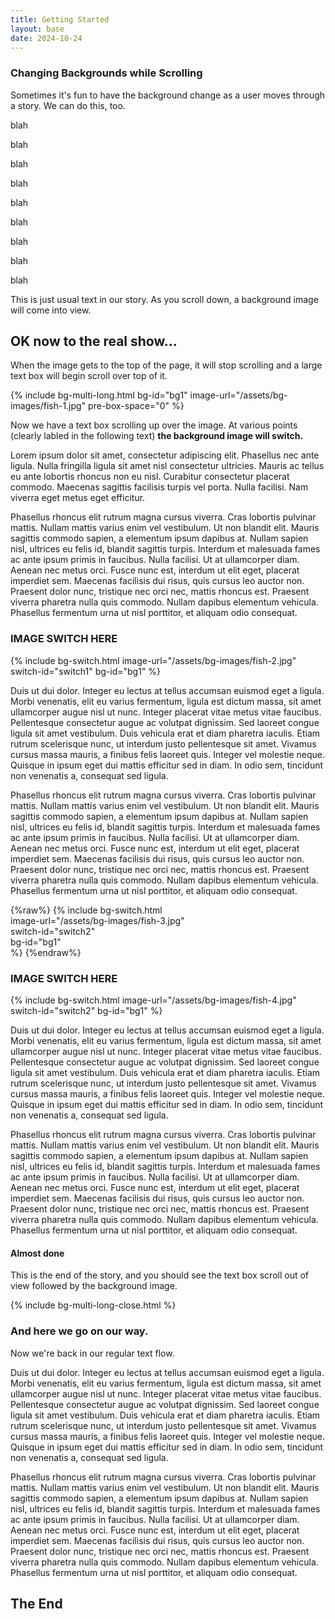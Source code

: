 ```yaml
---
title: Getting Started
layout: base
date: 2024-10-24
---
```


### Changing Backgrounds while Scrolling
Sometimes it's fun to have the background change as a user moves through a story. We can do this, too. 

blah

blah

blah

blah

blah

blah

blah

blah

blah




This is just usual text in our story. As you scroll down, a background image will come into view. 

## OK now to the real show...

When the image gets to the top of the page, it will stop scrolling and a large text box will begin scroll over top of it. 


<!-- this is an unclosed div that needs to be closed with bg-multi-long-close-->
{% include bg-multi-long.html
  bg-id="bg1"
  image-url="/assets/bg-images/fish-1.jpg"
  pre-box-space="0"
%}

Now we have a text box scrolling up over the image. At various points (clearly labled in the following text) **the background image will switch.**

Lorem ipsum dolor sit amet, consectetur adipiscing elit. Phasellus nec ante ligula. Nulla fringilla ligula sit amet nisl consectetur ultricies. Mauris ac tellus eu ante lobortis rhoncus non eu nisl. Curabitur consectetur placerat commodo. Maecenas sagittis facilisis turpis vel porta. Nulla facilisi. Nam viverra eget metus eget efficitur.

Phasellus rhoncus elit rutrum magna cursus viverra. Cras lobortis pulvinar mattis. Nullam mattis varius enim vel vestibulum. Ut non blandit elit. Mauris sagittis commodo sapien, a elementum ipsum dapibus at. Nullam sapien nisl, ultrices eu felis id, blandit sagittis turpis. Interdum et malesuada fames ac ante ipsum primis in faucibus. Nulla facilisi. Ut at ullamcorper diam. Aenean nec metus orci. Fusce nunc est, interdum ut elit eget, placerat imperdiet sem. Maecenas facilisis dui risus, quis cursus leo auctor non. Praesent dolor nunc, tristique nec orci nec, mattis rhoncus est. Praesent viverra pharetra nulla quis commodo. Nullam dapibus elementum vehicula. Phasellus fermentum urna ut nisl porttitor, et aliquam odio consequat.


### IMAGE SWITCH HERE 

{% include bg-switch.html
  image-url="/assets/bg-images/fish-2.jpg"
  switch-id="switch1"
  bg-id="bg1"
%}

Duis ut dui dolor. Integer eu lectus at tellus accumsan euismod eget a ligula. Morbi venenatis, elit eu varius fermentum, ligula est dictum massa, sit amet ullamcorper augue nisl ut nunc. Integer placerat vitae metus vitae faucibus. Pellentesque consectetur augue ac volutpat dignissim. Sed laoreet congue ligula sit amet vestibulum. Duis vehicula erat et diam pharetra iaculis. Etiam rutrum scelerisque nunc, ut interdum justo pellentesque sit amet. Vivamus cursus massa mauris, a finibus felis laoreet quis. Integer vel molestie neque. Quisque in ipsum eget dui mattis efficitur sed in diam. In odio sem, tincidunt non venenatis a, consequat sed ligula.

Phasellus rhoncus elit rutrum magna cursus viverra. Cras lobortis pulvinar mattis. Nullam mattis varius enim vel vestibulum. Ut non blandit elit. Mauris sagittis commodo sapien, a elementum ipsum dapibus at. Nullam sapien nisl, ultrices eu felis id, blandit sagittis turpis. Interdum et malesuada fames ac ante ipsum primis in faucibus. Nulla facilisi. Ut at ullamcorper diam. Aenean nec metus orci. Fusce nunc est, interdum ut elit eget, placerat imperdiet sem. Maecenas facilisis dui risus, quis cursus leo auctor non. Praesent dolor nunc, tristique nec orci nec, mattis rhoncus est. Praesent viverra pharetra nulla quis commodo. Nullam dapibus elementum vehicula. Phasellus fermentum urna ut nisl porttitor, et aliquam odio consequat.

{%raw%} 
{% include bg-switch.html<br>
  image-url="/assets/bg-images/fish-3.jpg"<br>
  switch-id="switch2"<br>
  bg-id="bg1"<br>
%}
{%endraw%}


### IMAGE SWITCH HERE

{% include bg-switch.html
  image-url="/assets/bg-images/fish-4.jpg"
  switch-id="switch2"
  bg-id="bg1"
%}

Duis ut dui dolor. Integer eu lectus at tellus accumsan euismod eget a ligula. Morbi venenatis, elit eu varius fermentum, ligula est dictum massa, sit amet ullamcorper augue nisl ut nunc. Integer placerat vitae metus vitae faucibus. Pellentesque consectetur augue ac volutpat dignissim. Sed laoreet congue ligula sit amet vestibulum. Duis vehicula erat et diam pharetra iaculis. Etiam rutrum scelerisque nunc, ut interdum justo pellentesque sit amet. Vivamus cursus massa mauris, a finibus felis laoreet quis. Integer vel molestie neque. Quisque in ipsum eget dui mattis efficitur sed in diam. In odio sem, tincidunt non venenatis a, consequat sed ligula.
 
Phasellus rhoncus elit rutrum magna cursus viverra. Cras lobortis pulvinar mattis. Nullam mattis varius enim vel vestibulum. Ut non blandit elit. Mauris sagittis commodo sapien, a elementum ipsum dapibus at. Nullam sapien nisl, ultrices eu felis id, blandit sagittis turpis. Interdum et malesuada fames ac ante ipsum primis in faucibus. Nulla facilisi. Ut at ullamcorper diam. Aenean nec metus orci. Fusce nunc est, interdum ut elit eget, placerat imperdiet sem. Maecenas facilisis dui risus, quis cursus leo auctor non. Praesent dolor nunc, tristique nec orci nec, mattis rhoncus est. Praesent viverra pharetra nulla quis commodo. Nullam dapibus elementum vehicula. Phasellus fermentum urna ut nisl porttitor, et aliquam odio consequat.


#### Almost done

This is the end of the story, and you should see the text box scroll out of view followed by the background image.


{% include bg-multi-long-close.html %}

### And here we go on our way.
Now we're back in our regular text flow. 

Duis ut dui dolor. Integer eu lectus at tellus accumsan euismod eget a ligula. Morbi venenatis, elit eu varius fermentum, ligula est dictum massa, sit amet ullamcorper augue nisl ut nunc. Integer placerat vitae metus vitae faucibus. Pellentesque consectetur augue ac volutpat dignissim. Sed laoreet congue ligula sit amet vestibulum. Duis vehicula erat et diam pharetra iaculis. Etiam rutrum scelerisque nunc, ut interdum justo pellentesque sit amet. Vivamus cursus massa mauris, a finibus felis laoreet quis. Integer vel molestie neque. Quisque in ipsum eget dui mattis efficitur sed in diam. In odio sem, tincidunt non venenatis a, consequat sed ligula.
 
Phasellus rhoncus elit rutrum magna cursus viverra. Cras lobortis pulvinar mattis. Nullam mattis varius enim vel vestibulum. Ut non blandit elit. Mauris sagittis commodo sapien, a elementum ipsum dapibus at. Nullam sapien nisl, ultrices eu felis id, blandit sagittis turpis. Interdum et malesuada fames ac ante ipsum primis in faucibus. Nulla facilisi. Ut at ullamcorper diam. Aenean nec metus orci. Fusce nunc est, interdum ut elit eget, placerat imperdiet sem. Maecenas facilisis dui risus, quis cursus leo auctor non. Praesent dolor nunc, tristique nec orci nec, mattis rhoncus est. Praesent viverra pharetra nulla quis commodo. Nullam dapibus elementum vehicula. Phasellus fermentum urna ut nisl porttitor, et aliquam odio consequat.

## The End